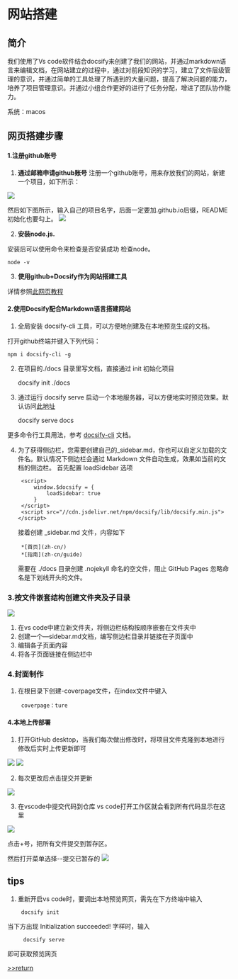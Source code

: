 # 网站搭建

## 简介

我们使用了Vs code软件结合docsify来创建了我们的网站，并通过markdown语言来编辑文档，在网站建立的过程中，通过对前段知识的学习，建立了文件层级管理的意识，并通过简单的工具处理了所遇到的大量问题，提高了解决问题的能力，培养了项目管理意识。并通过小组合作更好的进行了任务分配，增进了团队协作能力。

系统：macos

## 网页搭建步骤
#### 1.注册github账号
1. **通过邮箱申请github账号**
注册一个github账号，用来存放我们的网站，新建一个项目，如下所示：
<img src="img/1/5.png">


然后如下图所示，输入自己的项目名字，后面一定要加.github.io后缀，README初始化也要勾上。
<img src="img/1/6.png">

2. **安装node.js.**

安装后可以使用命令来检查是否安装成功
检查node。

```
node -v
```
3. **使用github+Docsify作为网站搭建工具**

详情参照[此网页教程](https://www.nexmaker.com/doc/1projectmanage/github&docsify.html)


#### 2.使用Docsify配合Markdown语言搭建网站
1. 全局安装  docsify-cli 工具，可以方便地创建及在本地预览生成的文档。

打开github终端并键入下列代码：
    
    npm i docsify-cli -g

2. 在项目的./docs 目录里写文档，直接通过 init 初始化项目

    docsify init ./docs

3. 通过运行 docsify serve 启动一个本地服务器，可以方便地实时预览效果。默认访问[此地址]( http://localhost:3000)
    
    docsify serve docs

更多命令行工具用法，参考 [docsify-cli](https://github.com/docsifyjs/docsify-cli) 文档。

4. 为了获得侧边栏，您需要创建自己的_sidebar.md，你也可以自定义加载的文件名。默认情况下侧边栏会通过 Markdown 文件自动生成，效果如当前的文档的侧边栏。
    首先配置 loadSidebar 选项
        <!-- index.html -->

        <script>
            window.$docsify = {
                loadSidebar: true
            }
        </script>
        <script src="//cdn.jsdelivr.net/npm/docsify/lib/docsify.min.js"></script>
    接着创建 _sidebar.md 文件，内容如下
        <!-- docs/_sidebar.md -->

        *[首页](zh-cn/)
        *[指南](zh-cn/guide)
    需要在 ./docs 目录创建 .nojekyll 命名的空文件，阻止 GitHub Pages 忽略命名是下划线开头的文件。

### 3.按文件嵌套结构创建文件夹及子目录
<img src="img/1/7.png">

1. 在vs code中建立新文件夹，将侧边栏结构按顺序嵌套在文件夹中
2. 创建一个—sidebar.md文档，编写侧边栏目录并链接在子页面中
3. 编辑各子页面内容
4. 将各子页面链接在侧边栏中

### 4.封面制作
1. 在根目录下创建-coverpage文件，在index文件中键入 

        coverpage：ture

#### 4.本地上传部署
1. 打开GitHub desktop，当我们每次做出修改时，将项目文件克隆到本地进行修改后实时上传更新即可
<img src="img/1/8.png">

<img src="img/1/9.png">

2. 每次更改后点击提交并更新
<img src="img/1/10.png">

3. 在vscode中提交代码到仓库
vs code打开工作区就会看到所有代码显示在这里
<img src="img/1/11.png">

点击+号，把所有文件提交到暂存区。

然后打开菜单选择--提交已暂存的
<img src="img/1/12.png">

## tips
1. 重新开启vs code时，要调出本地预览网页，需先在下方终端中输入

        docsify init

 当下方出现  Initialization succeeded! 字样时，输入
    
         docsify serve 
即可获取预览网页



[>>return](/)